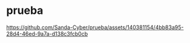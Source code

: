 # prueba

https://github.com/Sanda-Cyber/prueba/assets/140381154/4bb83a95-28d4-46ed-9a7a-d138c3fcb0cb

